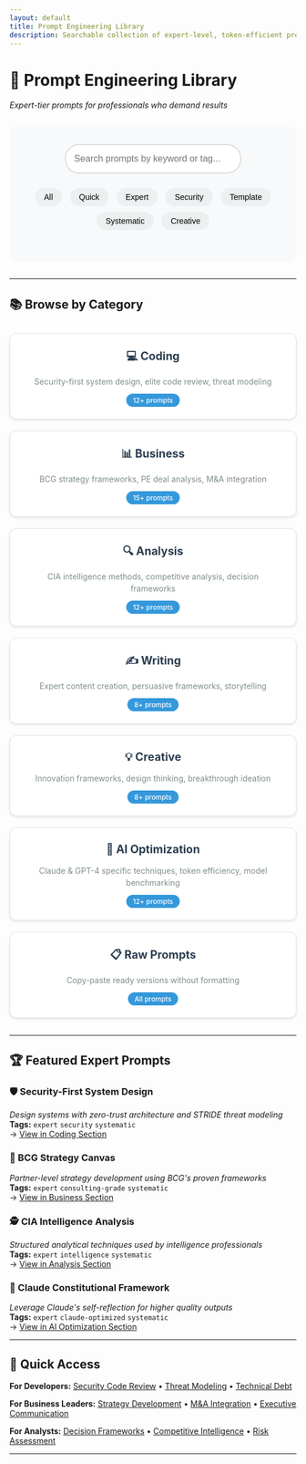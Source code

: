 ```yaml
---
layout: default
title: Prompt Engineering Library
description: Searchable collection of expert-level, token-efficient prompts
---
```


# 🎯 Prompt Engineering Library

*Expert-tier prompts for professionals who demand results*

<div class="search-container">
  <input type="text" id="searchBox" placeholder="Search prompts by keyword or tag..." />
  <div class="filter-tags">
    <button class="tag-filter" data-tag="all">All</button>
    <button class="tag-filter" data-tag="quick">Quick</button>
    <button class="tag-filter" data-tag="expert">Expert</button>
    <button class="tag-filter" data-tag="security">Security</button>
    <button class="tag-filter" data-tag="template">Template</button>
    <button class="tag-filter" data-tag="systematic">Systematic</button>
    <button class="tag-filter" data-tag="creative">Creative</button>
  </div>
</div>

---

## 📚 Browse by Category

<div class="category-grid">
  <div class="category-card">
    <h3><a href="prompt-library/coding/">💻 Coding</a></h3>
    <p>Security-first system design, elite code review, threat modeling</p>
    <span class="prompt-count">12+ prompts</span>
  </div>
  
  <div class="category-card">
    <h3><a href="prompt-library/business/">📊 Business</a></h3>
    <p>BCG strategy frameworks, PE deal analysis, M&A integration</p>
    <span class="prompt-count">15+ prompts</span>
  </div>
  
  <div class="category-card">
    <h3><a href="prompt-library/analysis/">🔍 Analysis</a></h3>
    <p>CIA intelligence methods, competitive analysis, decision frameworks</p>
    <span class="prompt-count">12+ prompts</span>
  </div>
  
  <div class="category-card">
    <h3><a href="prompt-library/writing/">✍️ Writing</a></h3>
    <p>Expert content creation, persuasive frameworks, storytelling</p>
    <span class="prompt-count">8+ prompts</span>
  </div>
  
  <div class="category-card">
    <h3><a href="prompt-library/creative/">💡 Creative</a></h3>
    <p>Innovation frameworks, design thinking, breakthrough ideation</p>
    <span class="prompt-count">8+ prompts</span>
  </div>
  
  <div class="category-card">
    <h3><a href="prompt-library/ai-optimization/">🤖 AI Optimization</a></h3>
    <p>Claude & GPT-4 specific techniques, token efficiency, model benchmarking</p>
    <span class="prompt-count">12+ prompts</span>
  </div>
  
  <div class="category-card">
    <h3><a href="raw-prompts">📋 Raw Prompts</a></h3>
    <p>Copy-paste ready versions without formatting</p>
    <span class="prompt-count">All prompts</span>
  </div>
</div>

---

## 🏆 Featured Expert Prompts

### 🛡️ Security-First System Design
*Design systems with zero-trust architecture and STRIDE threat modeling*  
**Tags:** `expert` `security` `systematic`  
→ [View in Coding Section](prompt-library/coding/#secure-system-design)

### 🎯 BCG Strategy Canvas  
*Partner-level strategy development using BCG's proven frameworks*  
**Tags:** `expert` `consulting-grade` `systematic`  
→ [View in Business Section](prompt-library/business/#bcg-strategy-canvas)

### 🕵️ CIA Intelligence Analysis
*Structured analytical techniques used by intelligence professionals*  
**Tags:** `expert` `intelligence` `systematic`  
→ [View in Analysis Section](prompt-library/analysis/#cia-style-intelligence)

### 🤖 Claude Constitutional Framework
*Leverage Claude's self-reflection for higher quality outputs*  
**Tags:** `expert` `claude-optimized` `systematic`  
→ [View in AI Optimization Section](prompt-library/ai-optimization/#claude-constitutional-framework)

---

## 🚀 Quick Access

**For Developers:** [Security Code Review](prompt-library/coding/) • [Threat Modeling](prompt-library/coding/) • [Technical Debt](prompt-library/coding/)

**For Business Leaders:** [Strategy Development](prompt-library/business/) • [M&A Integration](prompt-library/business/) • [Executive Communication](prompt-library/business/)

**For Analysts:** [Decision Frameworks](prompt-library/analysis/) • [Competitive Intelligence](prompt-library/analysis/) • [Risk Assessment](prompt-library/analysis/)

---

<style>
.search-container {
  margin: 30px 0;
  text-align: center;
  background: #f8f9fa;
  padding: 30px;
  border-radius: 12px;
}

#searchBox {
  width: 70%;
  max-width: 500px;
  padding: 15px;
  font-size: 16px;
  border: 2px solid #ddd;
  border-radius: 25px;
  outline: none;
  transition: border-color 0.3s;
}

#searchBox:focus {
  border-color: #3498db;
  box-shadow: 0 0 0 3px rgba(52, 152, 219, 0.1);
}

.filter-tags {
  margin: 20px 0;
}

.tag-filter {
  margin: 5px;
  padding: 8px 16px;
  background: #ecf0f1;
  border: none;
  border-radius: 20px;
  cursor: pointer;
  transition: all 0.3s;
  font-size: 14px;
}

.tag-filter:hover {
  background: #bdc3c7;
  transform: translateY(-1px);
}

.tag-filter.active {
  background: #3498db;
  color: white;
}

.category-grid {
  display: grid;
  grid-template-columns: repeat(auto-fit, minmax(300px, 1fr));
  gap: 20px;
  margin: 30px 0;
}

.category-card {
  background: white;
  border: 1px solid #e1e5e9;
  border-radius: 12px;
  padding: 25px;
  text-align: center;
  transition: all 0.3s ease;
  box-shadow: 0 2px 4px rgba(0,0,0,0.1);
}

.category-card:hover {
  transform: translateY(-5px);
  box-shadow: 0 8px 25px rgba(0,0,0,0.15);
  border-color: #3498db;
}

.category-card h3 {
  margin: 0 0 15px 0;
  font-size: 1.4em;
}

.category-card h3 a {
  color: #2c3e50;
  text-decoration: none;
}

.category-card h3 a:hover {
  color: #3498db;
}

.category-card p {
  color: #7f8c8d;
  margin: 0 0 15px 0;
  line-height: 1.5;
}

.prompt-count {
  background: #3498db;
  color: white;
  padding: 4px 12px;
  border-radius: 15px;
  font-size: 0.85em;
  font-weight: 500;
}

@media (max-width: 768px) {
  .category-grid {
    grid-template-columns: 1fr;
  }
  
  #searchBox {
    width: 90%;
  }
  
  .category-card {
    padding: 20px;
  }
}
</style>

<script>
// Search functionality - redirect to appropriate category
document.getElementById('searchBox').addEventListener('keypress', function(e) {
  if (e.key === 'Enter') {
    const query = e.target.value.toLowerCase();
    
    // Smart category detection
    if (query.includes('code') || query.includes('security') || query.includes('debug')) {
      window.location.href = 'prompt-library/coding/';
    } else if (query.includes('business') || query.includes('strategy') || query.includes('mckinsey')) {
      window.location.href = 'prompt-library/business/';
    } else if (query.includes('analysis') || query.includes('decision') || query.includes('cia')) {
      window.location.href = 'prompt-library/analysis/';
    } else if (query.includes('writing') || query.includes('content') || query.includes('story')) {
      window.location.href = 'prompt-library/writing/';
    } else if (query.includes('creative') || query.includes('innovation') || query.includes('design')) {
      window.location.href = 'prompt-library/creative/';
    } else {
      // General search - go to raw prompts for full-text search
      window.location.href = 'raw-prompts';
    }
  }
});

// Tag filtering - redirect to relevant category
document.querySelectorAll('.tag-filter').forEach(button => {
  button.addEventListener('click', function() {
    const tag = this.dataset.tag;
    
    if (tag === 'security') {
      window.location.href = 'prompt-library/coding/';
    } else if (tag === 'expert') {
      window.location.href = 'prompt-library/business/';
    } else if (tag === 'creative') {
      window.location.href = 'prompt-library/creative/';
    } else {
      window.location.href = 'prompt-library/';
    }
  });
});
</script>